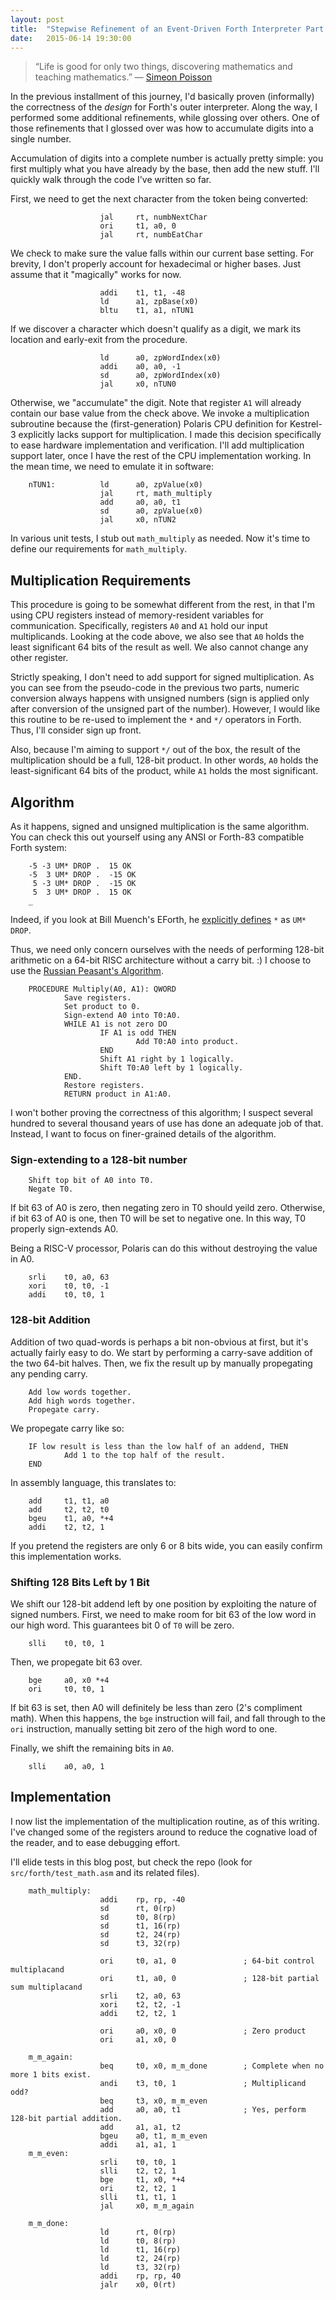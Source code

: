 ```yaml
---
layout: post
title:  "Stepwise Refinement of an Event-Driven Forth Interpreter Part 3: Multiplication"
date:   2015-06-14 19:30:00
---
```


<blockquote>“Life is good for only two things, discovering mathematics and teaching mathematics.”
&mdash; <a href="http://izquotes.com/quote/146953">Simeon Poisson</a></blockquote>

In the previous installment of this journey,
I'd basically proven (informally) the correctness of the *design* for Forth's outer interpreter.
Along the way, I performed some additional refinements,
while glossing over others.
One of those refinements that I glossed over was how to accumulate digits into a single number.

Accumulation of digits into a complete number is actually pretty simple:
you first multiply what you have already by the base, then add the new stuff.
I'll quickly walk through the code I've written so far.

First, we need to get the next character from the token being converted:

                        jal     rt, numbNextChar
                        ori     t1, a0, 0
                        jal     rt, numbEatChar

We check to make sure the value falls within our current base setting.
For brevity, I don't properly account for hexadecimal or higher bases.
Just assume that it "magically" works for now.

                        addi    t1, t1, -48
                        ld      a1, zpBase(x0)
                        bltu    t1, a1, nTUN1

If we discover a character which doesn't qualify as a digit,
we mark its location and early-exit from the procedure.

                        ld      a0, zpWordIndex(x0)
                        addi    a0, a0, -1
                        sd      a0, zpWordIndex(x0)
                        jal     x0, nTUN0

Otherwise, we "accumulate" the digit.
Note that register `A1` will already contain our base value from the check above.
We invoke a multiplication subroutine because the (first-generation) Polaris CPU definition for Kestrel-3 explicitly lacks support for multiplication.
I made this decision specifically to ease hardware implementation and verification.
I'll add multiplication support later, once I have the rest of the CPU implementation working.
In the mean time, we need to emulate it in software:

        nTUN1:          ld      a0, zpValue(x0)
                        jal     rt, math_multiply
                        add     a0, a0, t1
                        sd      a0, zpValue(x0)
                        jal     x0, nTUN2

In various unit tests, I stub out `math_multiply` as needed.
Now it's time to define our requirements for `math_multiply`.

## Multiplication Requirements

This procedure is going to be somewhat different from the rest,
in that I'm using CPU registers instead of memory-resident variables for communication.
Specifically, registers `A0` and `A1` hold our input multiplicands.
Looking at the code above, we also see that `A0` holds the least significant 64 bits of the result as well.
We also cannot change any other register.

Strictly speaking,
I don't need to add support for signed multiplication.
As you can see from the pseudo-code in the previous two parts,
numeric conversion always happens with unsigned numbers (sign is applied only after conversion of the unsigned part of the number).
However, I would like this routine to be re-used to implement the `*` and `*/` operators in Forth.
Thus, I'll consider sign up front.

Also, because I'm aiming to support `*/` out of the box,
the result of the multiplication should be a full, 128-bit product.
In other words, `A0` holds the least-significant 64 bits of the product, while `A1` holds the most significant.

## Algorithm

As it happens, signed and unsigned multiplication is the same algorithm.
You can check this out yourself using any ANSI or Forth-83 compatible Forth system:

        -5 -3 UM* DROP .  15 OK
        -5  3 UM* DROP .  -15 OK
         5 -3 UM* DROP .  -15 OK
         5  3 UM* DROP .  15 OK
        _

Indeed, if you look at Bill Muench's EForth, he [explicitly defines](https://github.com/hagna/eforth/blob/master/doc/EFORTH.ASM#L856) `*` as `UM* DROP`.

Thus, we need only concern ourselves with the needs of performing 128-bit arithmetic on a 64-bit RISC architecture without a carry bit.  :)
I choose to use the [Russian Peasant's Algorithm](https://en.wikipedia.org/wiki/Multiplication_algorithm#Peasant_or_binary_multiplication).

        PROCEDURE Multiply(A0, A1): QWORD
                Save registers.
                Set product to 0.
                Sign-extend A0 into T0:A0.
                WHILE A1 is not zero DO
                        IF A1 is odd THEN
                                Add T0:A0 into product.
                        END
                        Shift A1 right by 1 logically.
                        Shift T0:A0 left by 1 logically.
                END.
                Restore registers.
                RETURN product in A1:A0.

I won't bother proving the correctness of this algorithm; I suspect several hundred to several thousand years of use has done an adequate job of that.
Instead, I want to focus on finer-grained details of the algorithm.

### Sign-extending to a 128-bit number

        Shift top bit of A0 into T0.
        Negate T0.

If bit 63 of A0 is zero, then negating zero in T0 should yeild zero.
Otherwise, if bit 63 of A0 is one, then T0 will be set to negative one.
In this way, T0 properly sign-extends A0.

Being a RISC-V processor, Polaris can do this without destroying the value in A0.

        srli    t0, a0, 63
        xori    t0, t0, -1
        addi    t0, t0, 1

### 128-bit Addition

Addition of two quad-words is perhaps a bit non-obvious at first, but it's actually fairly easy to do.
We start by performing a carry-save addition of the two 64-bit halves.
Then, we fix the result up by manually propegating any pending carry.

        Add low words together.
        Add high words together.
        Propegate carry.

We propegate carry like so:

        IF low result is less than the low half of an addend, THEN
                Add 1 to the top half of the result.
        END

In assembly language, this translates to:

        add     t1, t1, a0
        add     t2, t2, t0
        bgeu    t1, a0, *+4
        addi    t2, t2, 1

If you pretend the registers are only 6 or 8 bits wide, you can easily confirm this implementation works.

### Shifting 128 Bits Left by 1 Bit

We shift our 128-bit addend left by one position by exploiting the nature of signed numbers.
First, we need to make room for bit 63 of the low word in our high word.
This guarantees bit 0 of `T0` will be zero.

        slli    t0, t0, 1

Then, we propegate bit 63 over.

        bge     a0, x0 *+4
        ori     t0, t0, 1

If bit 63 is set, then A0 will definitely be less than zero (2's compliment math).
When this happens, the `bge` instruction will fail, and fall through to the `ori` instruction,
manually setting bit zero of the high word to one.

Finally, we shift the remaining bits in `A0`.

        slli    a0, a0, 1

## Implementation

I now list the implementation of the multiplication routine, as of this writing.
I've changed some of the registers around to reduce the cognative load of the reader, and to ease debugging effort.

I'll elide tests in this blog post, but check the repo (look for `src/forth/test_math.asm` and its related files).


        math_multiply:
                        addi    rp, rp, -40
                        sd      rt, 0(rp)
                        sd      t0, 8(rp)
                        sd      t1, 16(rp)
                        sd      t2, 24(rp)
                        sd      t3, 32(rp)
        
                        ori     t0, a1, 0               ; 64-bit control multiplacand
                        ori     t1, a0, 0               ; 128-bit partial sum multiplacand
                        srli    t2, a0, 63
                        xori    t2, t2, -1
                        addi    t2, t2, 1
        
                        ori     a0, x0, 0               ; Zero product
                        ori     a1, x0, 0
        
        m_m_again:
                        beq     t0, x0, m_m_done        ; Complete when no more 1 bits exist.
                        andi    t3, t0, 1               ; Multiplicand odd?
                        beq     t3, x0, m_m_even
                        add     a0, a0, t1              ; Yes, perform 128-bit partial addition.
                        add     a1, a1, t2
                        bgeu    a0, t1, m_m_even
                        addi    a1, a1, 1
        m_m_even:
                        srli    t0, t0, 1
                        slli    t2, t2, 1
                        bge     t1, x0, *+4
                        ori     t2, t2, 1
                        slli    t1, t1, 1
                        jal     x0, m_m_again
        
        m_m_done:
                        ld      rt, 0(rp)
                        ld      t0, 8(rp)
                        ld      t1, 16(rp)
                        ld      t2, 24(rp)
                        ld      t3, 32(rp)
                        addi    rp, rp, 40
                        jalr    x0, 0(rt)

